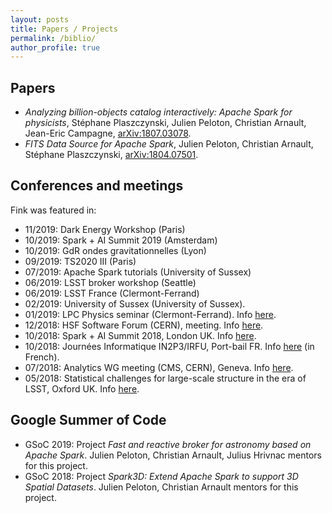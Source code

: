 ```yaml
---
layout: posts
title: Papers / Projects
permalink: /biblio/
author_profile: true
---
```


## Papers

* *Analyzing billion-objects catalog interactively: Apache Spark for physicists*, Stéphane Plaszczynski, Julien Peloton, Christian Arnault, Jean-Eric Campagne, [arXiv:1807.03078](https://arxiv.org/abs/1807.03078).
* *FITS Data Source for Apache Spark*, Julien Peloton, Christian Arnault, Stéphane Plaszczynski, [arXiv:1804.07501](https://arxiv.org/abs/1804.07501).

## Conferences and meetings

Fink was featured in:

* 11/2019: Dark Energy Workshop (Paris)
* 10/2019: Spark + AI Summit 2019 (Amsterdam)
* 10/2019: GdR ondes gravitationnelles (Lyon)
* 09/2019: TS2020 III (Paris)
* 07/2019: Apache Spark tutorials (University of Sussex)
* 06/2019: LSST broker workshop (Seattle)
* 06/2019: LSST France (Clermont-Ferrand)
* 02/2019: University of Sussex (University of Sussex).
* 01/2019: LPC Physics seminar (Clermont-Ferrand). Info [here](https://indico.in2p3.fr/event/18244/).
* 12/2018: HSF Software Forum (CERN), meeting. Info [here](https://indico.cern.ch/event/754811/). 
* 10/2018: Spark + AI Summit 2018, London UK. Info [here](https://databricks.com/sparkaisummit/europe/schedule).
* 10/2018: Journées Informatique IN2P3/IRFU, Port-bail FR. Info [here](https://indico.in2p3.fr/event/17206/overview) (in French).
* 07/2018: Analytics WG meeting (CMS, CERN), Geneva. Info [here](https://indico.cern.ch/event/735616/).
* 05/2018: Statistical challenges for large-scale structure in the era of LSST, Oxford UK. Info [here](https://statlssoxford.web.ox.ac.uk/home).

## Google Summer of Code

* GSoC 2019: Project *Fast and reactive broker for astronomy based on Apache Spark*. Julien Peloton, Christian Arnault, Julius Hrivnac mentors for this project. 
* GSoC 2018: Project *Spark3D: Extend Apache Spark to support 3D Spatial Datasets*. Julien Peloton, Christian Arnault mentors for this project.
